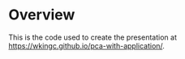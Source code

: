 # Overview

This is the code used to create the presentation at <a href="https://wkingc.github.io/pca-with-application/" target="_blank">https://wkingc.github.io/pca-with-application/</a>.